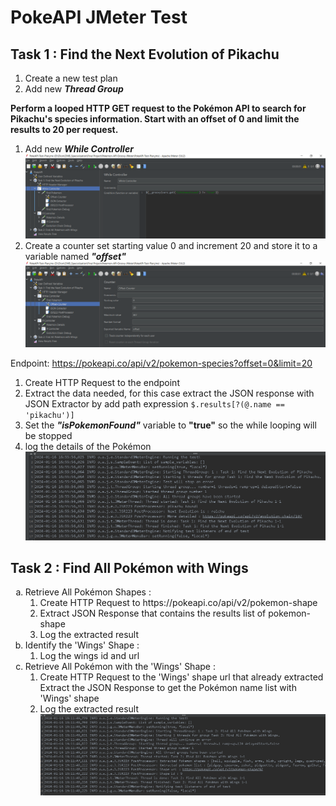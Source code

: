 # PokeAPI JMeter Test

## Task 1 : Find the Next Evolution of Pikachu

1. Create a new test plan
2. Add new ***Thread Group***

**Perform a looped HTTP GET request to the Pokémon API to search for Pikachu's species information. Start with an offset of 0 and limit the results to 20 per request.**
1. Add new ***While Controller***
   ![img_1.png](readme_assets/task_1/task_1_while_controller.png)
2. Create a counter set starting value 0 and increment 20 and store it to a variable named ***"offset"***
   ![img_2.png](readme_assets/task_1/task_1_offset_counter.png)

Endpoint: https://pokeapi.co/api/v2/pokemon-species?offset=0&limit=20
1. Create HTTP Request to the endpoint
2. Extract the data needed, for this case extract the JSON response with JSON Extractor by add path expression `$.results[?(@.name == 'pikachu')]`
3. Set the ***"isPokemonFound"*** variable to **"true"** so the while looping will be stopped
4. log the details of the Pokémon
![img_3.png](readme_assets/task_1/task_1_result_log.png)

## Task 2 : Find All Pokémon with Wings
<ol type="a">
 <li>
   Retrieve All Pokémon Shapes :
   <ol type="1">
      <li>Create HTTP Request to <a>https://pokeapi.co/api/v2/pokemon-shape</a></li>
      <li>Extract JSON Response that contains the results list of pokemon-shape</li>
      <li>Log the extracted result</li>
   </ol>
 </li>
 <li>
   Identify the 'Wings' Shape : 
   <ol type="1">
      <li>Log the wings id and url</li>
   </ol>
 </li>
 <li>
   Retrieve All Pokémon with the 'Wings' Shape : 
   <ol type="1">
      <li>Create HTTP Request to the 'Wings' shape url that already extracted</li>
      <l1>Extract the JSON Response to get the Pokémon name list with 'Wings' shape</l1>
      <li>Log the extracted result</li>
      <img src="readme_assets/task_2/task_2_result_log.png">
   </ol>
 </li>
</ol>
